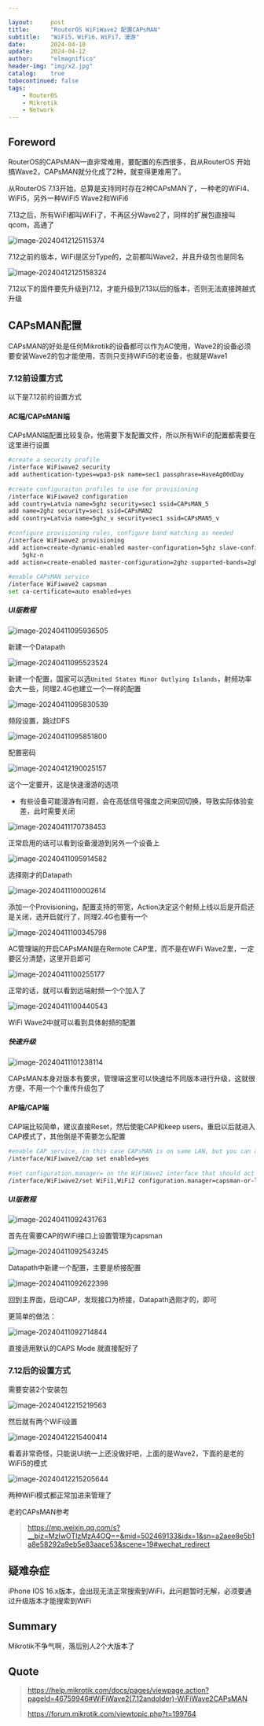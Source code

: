 ```yaml
---

layout:     post
title:      "RouterOS WiFiWave2 配置CAPsMAN"
subtitle:   "WiFi5，WiFi6，WiFi7，漫游"
date:       2024-04-10
update:     2024-04-12
author:     "elmagnifico"
header-img: "img/x2.jpg"
catalog:    true
tobecontinued: false
tags:
    - RouterOS
    - Mikrotik
    - Network
---
```


## Foreword

RouterOS的CAPsMAN一直非常难用，要配置的东西很多，自从RouterOS 开始搞Wave2，CAPsMAN就分化成了2种，就变得更难用了。

从RouterOS 7.13开始，总算是支持同时存在2种CAPsMAN了，一种老的WiFi4、WiFi5，另外一种WiFi5 Wave2和WiFi6



7.13之后，所有WiFI都叫WiFi了，不再区分Wave2了，同样的扩展包直接叫qcom，高通了

![image-20240412125115374](https://img.elmagnifico.tech/static/upload/elmagnifico/202404121251454.png)

7.12之前的版本，WiFi是区分Type的，之前都叫Wave2，并且升级包也是同名

![image-20240412125158324](https://img.elmagnifico.tech/static/upload/elmagnifico/202404121251353.png)

7.12以下的固件要先升级到7.12，才能升级到7.13以后的版本，否则无法直接跨越式升级



## CAPsMAN配置

CAPsMAN的好处是任何Mikrotik的设备都可以作为AC使用，Wave2的设备必须要安装Wave2的包才能使用，否则只支持WiFi5的老设备，也就是Wave1



### 7.12前设置方式

以下是7.12前的设置方式



#### AC端/CAPsMAN端

CAPsMAN端配置比较复杂，他需要下发配置文件，所以所有WiFi的配置都需要在这里进行设置



```bash
#create a security profile
/interface WiFiwave2 security
add authentication-types=wpa3-psk name=sec1 passphrase=HaveAg00dDay
 
#create configuraiton profiles to use for provisioning
/interface WiFiwave2 configuration
add country=Latvia name=5ghz security=sec1 ssid=CAPsMAN_5
add name=2ghz security=sec1 ssid=CAPsMAN2
add country=Latvia name=5ghz_v security=sec1 ssid=CAPsMAN5_v
 
#configure provisioning rules, configure band matching as needed
/interface WiFiwave2 provisioning
add action=create-dynamic-enabled master-configuration=5ghz slave-configurations=5ghz_v supported-bands=\
    5ghz-n
add action=create-enabled master-configuration=2ghz supported-bands=2ghz-n
 
#enable CAPsMAN service
/interface WiFiwave2 capsman
set ca-certificate=auto enabled=yes
```



##### UI版教程

![image-20240411095936505](https://img.elmagnifico.tech/static/upload/elmagnifico/202404110959534.png)

新建一个Datapath



![image-20240411095523524](https://img.elmagnifico.tech/static/upload/elmagnifico/202404110955570.png)

新建一个配置，国家可以选`United States Minor Outlying Islands`，射频功率会大一些，同理2.4G也建立一个一样的配置

![image-20240411095830539](https://img.elmagnifico.tech/static/upload/elmagnifico/202404110958579.png)

频段设置，跳过DFS

![image-20240411095851800](https://img.elmagnifico.tech/static/upload/elmagnifico/202404110958833.png)

配置密码

![image-20240412190025157](https://img.elmagnifico.tech/static/upload/elmagnifico/202404121900256.png)

这个一定要开，这是快速漫游的选项

- 有些设备可能漫游有问题，会在高低信号强度之间来回切换，导致实际体验变差，此时需要关闭



![image-20240411170738453](https://img.elmagnifico.tech/static/upload/elmagnifico/202404111707534.png)

正常启用的话可以看到设备漫游到另外一个设备上



![image-20240411095914582](https://img.elmagnifico.tech/static/upload/elmagnifico/202404110959614.png)

选择刚才的Datapath

![image-20240411100002614](https://img.elmagnifico.tech/static/upload/elmagnifico/202404111000653.png)

添加一个Provisioning，配置支持的带宽，Action决定这个射频上线以后是开启还是关闭，选开启就行了，同理2.4G也要有一个



![image-20240411100345798](https://img.elmagnifico.tech/static/upload/elmagnifico/202404111003831.png)

AC管理端的开启CAPsMAN是在Remote CAP里，而不是在WiFi Wave2里，一定要区分清楚，这里开启即可

![image-20240411100255177](https://img.elmagnifico.tech/static/upload/elmagnifico/202404111002219.png)

正常的话，就可以看到远端射频一个个加入了

![image-20240411100440543](https://img.elmagnifico.tech/static/upload/elmagnifico/202404111004632.png)

WiFi Wave2中就可以看到具体射频的配置



##### 快速升级

![image-20240411101238114](https://img.elmagnifico.tech/static/upload/elmagnifico/202404111012172.png)

CAPsMAN本身对版本有要求，管理端这里可以快速给不同版本进行升级，这就很方便，不用一个个重传升级包了



#### AP端/CAP端

CAP端比较简单，建议直接Reset，然后使能CAP和keep users，重启以后就进入CAP模式了，其他倒是不需要怎么配置



```bash
#enable CAP service, in this case CAPsMAN is on same LAN, but you can also specify "caps-man-addresses=x.x.x.x" here
/interface/WiFiwave2/cap set enabled=yes
 
#set configuration.manager= on the WiFiWave2 interface that should act as CAP
/interface/WiFiwave2/set WiFi1,WiFi2 configuration.manager=capsman-or-local
```



##### UI版教程

![image-20240411092431763](https://img.elmagnifico.tech/static/upload/elmagnifico/202404110924853.png)

首先在需要CAP的WiFi接口上设置管理为capsman

![image-20240411092543245](https://img.elmagnifico.tech/static/upload/elmagnifico/202404110925298.png)

Datapath中新建一个配置，主要是桥接配置

![image-20240411092622398](https://img.elmagnifico.tech/static/upload/elmagnifico/202404110926442.png)

回到主界面，启动CAP，发现接口为桥接，Datapath选刚才的，即可



更简单的做法：

![image-20240411092714844](https://img.elmagnifico.tech/static/upload/elmagnifico/202404110927877.png)

直接适用默认的CAPS Mode 就直接配好了



### 7.12后的设置方式

需要安装2个安装包

![image-20240412215219563](https://img.elmagnifico.tech/static/upload/elmagnifico/202404122152600.png)

然后就有两个WiFi设置

![image-20240412215400414](https://img.elmagnifico.tech/static/upload/elmagnifico/202404122154441.png)

看着非常奇怪，只能说UI统一上还没做好吧，上面的是Wave2，下面的是老的WiFi5的模式

![image-20240412215205644](https://img.elmagnifico.tech/static/upload/elmagnifico/202404122152738.png)

两种WiFi模式都正常加进来管理了



老的CAPsMAN参考

> https://mp.weixin.qq.com/s?__biz=MzIwOTIzMzA4OQ==&mid=502469133&idx=1&sn=a2aee8e5b1a8e58292a9eb5e83aace53&scene=19#wechat_redirect



## 疑难杂症

iPhone IOS 16.x版本，会出现无法正常搜索到WiFi，此问题暂时无解，必须要通过升级版本才能搜索到WiFi



## Summary

Mikrotik不争气啊，落后别人2个大版本了



## Quote

> https://help.mikrotik.com/docs/pages/viewpage.action?pageId=46759946#WiFiWave2(7.12andolder)-WiFiWave2CAPsMAN
>
> https://forum.mikrotik.com/viewtopic.php?t=199764

